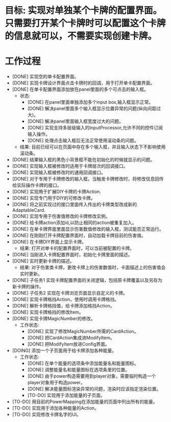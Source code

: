 # 目标: 实现对单独某个卡牌的配置界面。只需要打开某个卡牌时可以配置这个卡牌的信息就可以，不需要实现创建卡牌。

# 工作过程
- [DONE] 实现空的单卡配置界面。
- [DONE] 实现卡牌设计界面点击卡牌时的回调，用于打开单卡配置界面。
- [DONE] 在单卡配置界面添加放在panel里面的多个可点击的输入框。
	- 状态:
		- [DONE] 在panel里面单独添加多个input box,输入框显示正常。
		- [DONE] 解决panel里面多个输入框显示位置异常的问题(纵向间距过大)。
		- [DONE] 解决panel里面输入框宽度过大的问题。
		- [DONE] 实现支持多层级输入的InputProcessor,允许不同的控件订阅输入操作。
		- [DONE] 处理点击输入框后无法正常使用滚动条的问题。
	- 结果: 目前已经可以在页面中存在多个输入框，并且输入状态下不影响使用滚动条。
- [DONE] 结果输入框的黑色小背景框不能在初始化的时候就显示的问题。
- [DONE] 实现输入框被修改时适用于卡牌层次的回调接口。
- [DONE] 实现输入框被修改时的通用回调接口。
- [DONE] 对于专用于卡牌修改的输入框，当触发卡牌修改时，将修改信息回传给实际操作卡牌的接口。
- [DONE] 实现用于扩展DIY卡牌的卡牌Action.
- [DONE] 实现专门用于DIY的可修改卡牌。
- [DONE] 将之前实现过的接口里面传入传出的卡牌类型改成新的AdaptableCard.
- [DONE] 实现专用于伤害值修改的卡牌修改实例。
- [DONE] 给卡牌action添加id,以防止相同的action被重复加入。
- [DONE] 在单卡牌界面里面显示伤害数值修改的输入框，测试能否正常运行。
- [DONE] 在刚刚打开卡牌配置界面时，自动加载卡牌目前的伤害值。
- [DONE] 在卡牌DIY界面上显示卡牌。
	- 结果: 打开对单卡的配置界面时，可以当前被配置的卡牌。
- [DONE] 当刚进入卡牌配置界面时，初始化卡牌里面的描述。
- [DONE] 实时更新卡牌的描述。
	- 结果: 对于伤害类卡牌，更改卡牌上的伤害数值时，卡面描述上的伤害值会实时更新。
- [DONE] 子任务1 实现卡牌配置界面的关闭逻辑，包括原卡牌覆盖以及另存为新卡牌的操作。
- [DONE] 子任务2 实现在卡牌浏览页面显示自定义的卡牌。
- [DONE] 实现卡牌格挡Action，使用时调用卡牌格挡。
- [DONE] 解析卡牌格挡值，给卡牌添加格挡Action。
- [DONE] 实现卡牌格挡的修改Item。
- [DONE] 实现卡牌MagicNumber的修改。
	- 工作状态:
		- [DONE] 实现了修改MagicNumber所需的CardAction。
		- [DONE] 把CardAction集成进ModifyItem。
		- [DONE] 把ModifyItem放进Config界面。
- [DOING] 添加一个子页面用于给卡牌添加各种能量。
	- 工作状态:
		- [DONE] 在单个能量的选项条中添加能量名和能量图标。
		- [DONE] 调整能量名和能量图标在选项条里的位置。
		- [DONE] 由于power构造需要用到player对象，需要临时构造一个player对象用于构造power。
		- [DONE] 解决能量图标渲染异常的问题，渲染时应该指定渲染位置。
		- [TO-DO] 实现用于添加能量的子页面。
- [TO-DO] 用目前的PowerMapping在添加能量的页面中列出所有的能量。
- [TO-DO] 实现用于添加各种能量的Action。
- [TO-DO] 实现修改卡牌名字的UI。